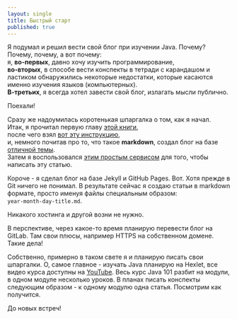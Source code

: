 ```yaml
---
layout: single
title: Быстрый старт
published: true
---
```

Я подумал и решил вести свой блог при изучении Java. Почему? Почему, почему, а вот почему:  
я, **во-первых**, давно хочу изучить программирование,  
**во-вторых**, в способе вести конспекты в тетради с карандашом и ластиком обнаружились некоторые недостатки, которые касаются именно изучения языков (компьютерных).   
**В-третьих**, я всегда хотел завести свой блог, излагать мысли публично.

Поехали!

Сразу же надоумилась коротенькая шпаргалка о том, как я начал.  
Итак, я прочитал первую главу [этой книги](https://git-scm.com/book/ru/v2),  
после чего взял [вот эту инструкцию](http://frontender.info/build-blog-jekyll-github-pages/),  
и, немного почитав про то, что такое **markdown**,
создал блог на базе [отличной темы](https://github.com/mmistakes/minimal-mistakes).  
Затем я воспользовался [этим простым сервисом](http://prose.io/)
для того, чтобы написать эту статью.

Короче - я сделал блог на базе Jekyll и GitHub Pages. Вот. Хотя прежде в Git ничего не понимал.
В результате сейчас я создаю статьи в markdown формате, просто именуя файлы специальным образом:  
`year-month-day-title.md`.

Никакого хостинга и другой возни не нужно.

В перспективе, через какое-то время планирую перевести блог на GitLab. Там свои плюсы, например HTTPS на собственном домене. Такие дела!

Собственно, примерно в таком свете я и планирую писать свои шпаргалки. О, самое главное - изучать Java планирую на Hexlet, все видео курса доступны на [YouTube](https://www.youtube.com/playlist?list=PLsQAG1V_t58AKvV5v4NVXxo68OyLdNX3j). Весь курс Java 101 разбит на модули, в одном модуле несколько уроков. В планах писать конспекты следующим образом - к одному модулю одна статья. Посмотрим как получится.

До новых встреч!
